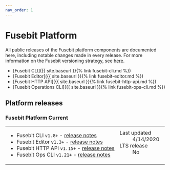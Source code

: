 ```yaml
---
nav_order: 1
---
```


# Fusebit Platform

All public releases of the Fusebit platform components are documented here, including notable changes made in every release. For more information on the Fusebit versioning strategy, see [here](http://fusebit.io/docs/integrator-guide/versioning).

- [Fusebit CLI]({{ site.baseurl }}{% link fusebit-cli.md %})
- [Fusebit Editor]({{ site.baseurl }}{% link fusebit-editor.md %})
- [Fusebit HTTP API]({{ site.baseurl }}{% link fusebit-http-api.md %})
- [Fusebit Operations CLI]({{ site.baseurl }}{% link fusebit-ops-cli.md %})

## Platform releases

### Fusebit Platform Current

<table>
<tr>
<td>
<ul>
<li>
Fusebit CLI <code>v1.8+</code> - <a href="{{ site.baseurl }}{% link fusebit-cli.md %}">release notes</a>
</li>
<li>
Fusebit Editor <code>v1.3+</code> - <a href="{{ site.baseurl }}{% link fusebit-editor.md %}">release notes</a>
</li>
<li>
Fusebit HTTP API <code>v1.15+</code> - <a href="{{ site.baseurl }}{% link fusebit-http-api.md %}">release notes</a>
</li>
<li>
Fusebit Ops CLI <code>v1.21+</code> - <a href="{{ site.baseurl }}{% link fusebit-ops-cli.md %}">release notes</a></li>
</ul>
</td>
<td style="width:30%">
<dl>
  <dt>Last updated</dt>
  <dd>4/14/2020</dd>
  <dt>LTS release</dt>
  <dd>No</dd>
</dl>
</td>
</tr>
</table>

<!-- ### Fusebit Platform v1.0

<table>
<tr>
<td>
<ul>
<li>
Fusebit CLI <code>v1.0.*</code>, latest patch: <code>v1.0.2</code> (<a href="{{ site.baseurl }}{% link fusebit-cli.md %}#version-102">release notes</a>)
</li>
<li>
Fusebit Editor <code>v1.0.*</code>, latest patch: <code>v1.0.1</code> (<a href="{{ site.baseurl }}{% link fusebit-editor.md %}#version-101">release notes</a>)
</li>
<li>
Fusebit HTTP API <code>v1.0.*</code>, latest patch: <code>v1.0.0</code> (<a href="{{ site.baseurl }}{% link fusebit-http-api.md %}#version-100">release notes</a>)
</li>
<li>
Fusebit Ops CLI <code>v0.11.*</code>, latest patch <code>v0.11.10</code> (<a href="{{ site.baseurl }}{% link fusebit-ops-cli.md %}#version-01110">release notes</a>)
</li>
</ul>
</td>
<td style="width:30%">
<dl>
  <dt>Released</dt>
  <dd>9/23/19</dd>
  <dt>End of life</dt>
  <dd>2/23/21</dd>
  <dt>LTS release</dt>
  <dd>Yes ✳️</dd>
</dl>
</td>
</tr>
</table> -->
